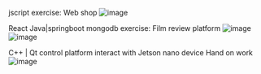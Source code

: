 jscript  exercise: Web shop
![image](https://github.com/user-attachments/assets/2eb496f9-a93c-497c-b14e-76022fc8ec6f)

React Java|springboot  mongodb   exercise: Film review platform
![image](https://github.com/user-attachments/assets/dfd85ea0-57f2-4994-bb22-4049233a35da)
![image](https://github.com/user-attachments/assets/e6366654-4a66-4c46-a4e0-5fea02e5fbdc)

C++ | Qt control platform  interact with Jetson nano device   Hand on work
![image](https://github.com/user-attachments/assets/11ff122e-3746-4b16-865c-899b9473d443)





